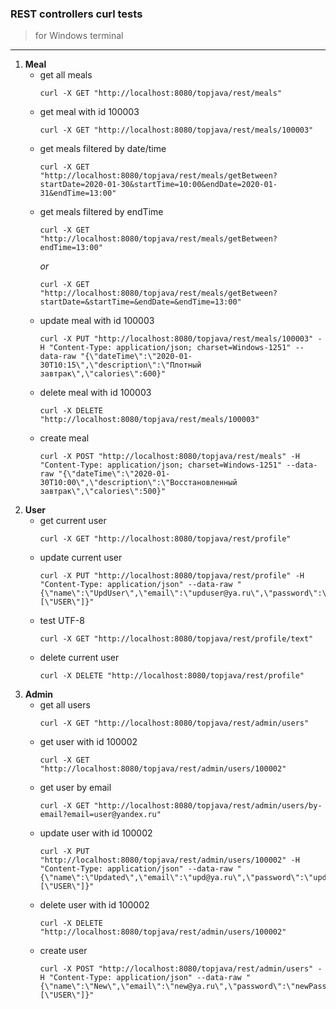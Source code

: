 ### REST controllers curl tests
> for Windows terminal
***
1. **Meal**
   - get all meals
     ```
     curl -X GET "http://localhost:8080/topjava/rest/meals"
     ```
   - get meal with id 100003
     ```
     curl -X GET "http://localhost:8080/topjava/rest/meals/100003"
     ```
   - get meals filtered by date/time
     ```
     curl -X GET "http://localhost:8080/topjava/rest/meals/getBetween?startDate=2020-01-30&startTime=10:00&endDate=2020-01-31&endTime=13:00"
     ```
   - get meals filtered by endTime
     ```
     curl -X GET "http://localhost:8080/topjava/rest/meals/getBetween?endTime=13:00"
     ```
     *or*
     ```
     curl -X GET "http://localhost:8080/topjava/rest/meals/getBetween?startDate=&startTime=&endDate=&endTime=13:00"
     ```
   - update meal with id 100003
     ```
     curl -X PUT "http://localhost:8080/topjava/rest/meals/100003" -H "Content-Type: application/json; charset=Windows-1251" --data-raw "{\"dateTime\":\"2020-01-30T10:15\",\"description\":\"Плотный завтрак\",\"calories\":600}"
     ```
   - delete meal with id 100003
     ```
     curl -X DELETE "http://localhost:8080/topjava/rest/meals/100003"
     ```
   - create meal
     ```
     curl -X POST "http://localhost:8080/topjava/rest/meals" -H "Content-Type: application/json; charset=Windows-1251" --data-raw "{\"dateTime\":\"2020-01-30T10:00\",\"description\":\"Восстановленный завтрак\",\"calories\":500}"
     ```
1. **User**
   - get current user
     ```
     curl -X GET "http://localhost:8080/topjava/rest/profile"
     ```
   - update current user
     ```
     curl -X PUT "http://localhost:8080/topjava/rest/profile" -H "Content-Type: application/json" --data-raw "{\"name\":\"UpdUser\",\"email\":\"upduser@ya.ru\",\"password\":\"updUserPass\",\"roles\":[\"USER\"]}"
     ```
   - test UTF-8
     ```
     curl -X GET "http://localhost:8080/topjava/rest/profile/text"
     ```
   - delete current user
     ```
     curl -X DELETE "http://localhost:8080/topjava/rest/profile"
     ```
1. **Admin**
   - get all users
     ```
     curl -X GET "http://localhost:8080/topjava/rest/admin/users"
     ```
   - get user with id 100002
     ```
     curl -X GET "http://localhost:8080/topjava/rest/admin/users/100002"
     ```
   - get user by email
     ```
     curl -X GET "http://localhost:8080/topjava/rest/admin/users/by-email?email=user@yandex.ru"
     ```
   - update user with id 100002
     ```
     curl -X PUT "http://localhost:8080/topjava/rest/admin/users/100002" -H "Content-Type: application/json" --data-raw "{\"name\":\"Updated\",\"email\":\"upd@ya.ru\",\"password\":\"updPassword\",\"roles\":[\"USER\"]}"
     ```
   - delete user with id 100002
     ```
     curl -X DELETE "http://localhost:8080/topjava/rest/admin/users/100002"
     ```
   - create user
     ```
     curl -X POST "http://localhost:8080/topjava/rest/admin/users" -H "Content-Type: application/json" --data-raw "{\"name\":\"New\",\"email\":\"new@ya.ru\",\"password\":\"newPassword\",\"roles\":[\"USER\"]}"
     ```